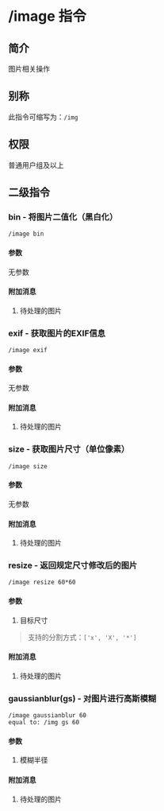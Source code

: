# /image 指令

## 简介

图片相关操作

## 别称

此指令可缩写为：`/img`

## 权限

普通用户组及以上

## 二级指令

### bin  - 将图片二值化（黑白化）

```QQ\_message
/image bin
```

#### 参数

无参数

#### 附加消息

1. 待处理的图片

### exif - 获取图片的EXIF信息

```QQ\_message
/image exif
```

#### 参数

无参数

#### 附加消息

1. 待处理的图片

### size - 获取图片尺寸（单位像素）

```QQ\_message
/image size
```

#### 参数

无参数

#### 附加消息

1. 待处理的图片

### resize - 返回规定尺寸修改后的图片

```QQ\_message
/image resize 60*60
```

#### 参数

1. 目标尺寸

> 支持的分割方式：`['x', 'X', '*']`

#### 附加消息

1. 待处理的图片

### gaussianblur\(gs\) - 对图片进行高斯模糊

```QQ\_message
/image gaussianblur 60
equal to: /img gs 60
```

#### 参数

1. 模糊半径

#### 附加消息

1. 待处理的图片



